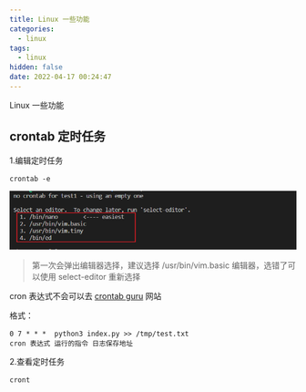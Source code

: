 ```yaml
---
title: Linux 一些功能
categories:
  - linux
tags:
  - linux
hidden: false
date: 2022-04-17 00:24:47
---
```


Linux 一些功能

<!-- more -->

crontab 定时任务
---

1.编辑定时任务

```shell
crontab -e
```

![image-20220417003236733](Linux/image-20220417003236733.png)

> 第一次会弹出编辑器选择，建议选择 /usr/bin/vim.basic 编辑器，选错了可以使用 select-editor 重新选择

cron 表达式不会可以去 [crontab guru](https://crontab.guru/) 网站

格式：

```shell
0 7 * * *  python3 index.py >> /tmp/test.txt
cron 表达式 运行的指令 日志保存地址
```

2.查看定时任务

```shell
cront
```



